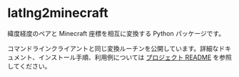 # latlng2minecraft

緯度経度のペアと Minecraft 座標を相互に変換する Python パッケージです。

コマンドラインクライアントと同じ変換ルーチンを公開しています。詳細なドキュメント、インストール手順、利用例については [プロジェクト README](../README.md) を参照してください。
